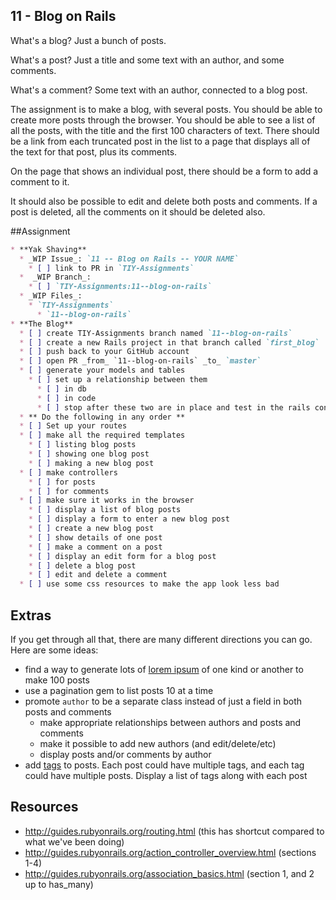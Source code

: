 ## 11 - Blog on Rails

What's a blog? Just a bunch of posts.

What's a post? Just a title and some text with an author, and some comments.

What's a comment? Some text with an author, connected to a blog post.

The assignment is to make a blog, with several posts. You should be able to create more posts through the browser.
You should be able to see a list of all the posts, with the title and the first 100 characters of text.
There should be a link from each truncated post in the list to a page that displays all of the text for that post,
plus its comments.

On the page that shows an individual post, there should be a form to add a comment to it.

It should also be possible to edit and delete both posts and comments. If a post is deleted, all the comments on it 
should be deleted also.

##Assignment
```Markdown
* **Yak Shaving**
  * _WIP Issue_: `11 -- Blog on Rails -- YOUR NAME`
    * [ ] link to PR in `TIY-Assignments`
  *  _WIP Branch_:
    * [ ] `TIY-Assignments:11--blog-on-rails`
  * _WIP Files_:
    * `TIY-Assignments`
      * `11--blog-on-rails`
* **The Blog**
  * [ ] create TIY-Assignments branch named `11--blog-on-rails`
  * [ ] create a new Rails project in that branch called `first_blog`
  * [ ] push back to your GitHub account
  * [ ] open PR _from_ `11--blog-on-rails` _to_ `master`
  * [ ] generate your models and tables
    * [ ] set up a relationship between them
      * [ ] in db
      * [ ] in code
      * [ ] stop after these two are in place and test in the rails console
  * ** Do the following in any order **
  * [ ] Set up your routes
  * [ ] make all the required templates
    * [ ] listing blog posts
    * [ ] showing one blog post
    * [ ] making a new blog post
  * [ ] make controllers
    * [ ] for posts
    * [ ] for comments
  * [ ] make sure it works in the browser
    * [ ] display a list of blog posts
    * [ ] display a form to enter a new blog post
    * [ ] create a new blog post
    * [ ] show details of one post
    * [ ] make a comment on a post
    * [ ] display an edit form for a blog post
    * [ ] delete a blog post
    * [ ] edit and delete a comment
  * [ ] use some css resources to make the app look less bad
```

## Extras

If you get through all that, there are many different directions you can go. Here are some ideas:

* find a way to generate lots of [lorem ipsum](http://www.lipsum.com/) of one kind or another to make 100 posts
* use a pagination gem to list posts 10 at a time
* promote `author` to be a separate class instead of just a field in both posts and comments
  * make appropriate relationships between authors and posts and comments
  * make it possible to add new authors (and edit/delete/etc)
  * display posts and/or comments by author
* add [tags](http://en.wikipedia.org/wiki/Tag_(metadata)) to posts. Each post could have multiple tags, and each tag could have multiple posts. Display a list of tags along with each post


## Resources
* http://guides.rubyonrails.org/routing.html (this has shortcut compared to what we've been doing)
* http://guides.rubyonrails.org/action_controller_overview.html (sections 1-4)
* http://guides.rubyonrails.org/association_basics.html (section 1, and 2 up to has_many)
  
